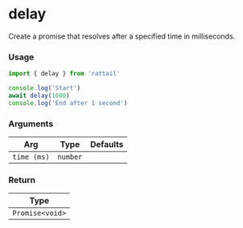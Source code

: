 # delay

Create a promise that resolves after a specified time in milliseconds.

### Usage

```ts
import { delay } from 'rattail'

console.log('Start')
await delay(1000)
console.log('End after 1 second')
```

### Arguments

| Arg                   |   Type   | Defaults |
| --------------------- | :------: | -------: |
| `time (ms)` | `number` |          |

### Return

|      Type       |
| :-------------: |
| `Promise<void>` |
